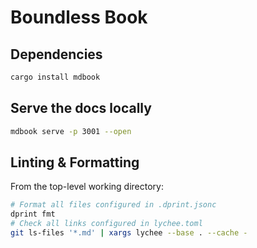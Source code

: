 # Boundless Book

## Dependencies

```sh
cargo install mdbook
```

## Serve the docs locally

```sh
mdbook serve -p 3001 --open
```

## Linting & Formatting

From the top-level working directory:

```sh
# Format all files configured in .dprint.jsonc
dprint fmt
# Check all links configured in lychee.toml
git ls-files '*.md' | xargs lychee --base . --cache -
```
